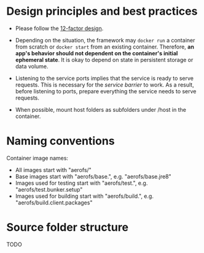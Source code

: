 # Design principles and best practices

- Please follow the [12-factor design](http://12factor.net).

- Depending on the situation, the framework may `docker run` a container from 
scratch or `docker start` from an existing container. Therefore, **an app's 
behavior should not dependent on the container's initial ephemeral state**. It 
is okay to depend on state in persistent storage or data volume.

- Listening to the service ports implies that the service is ready to serve 
requests. This is necessary for the *service barrier* to work. As a result, 
before listening to ports, prepare everything the service needs to serve 
requests.

- When possible, mount host folders as subfolders under /host in the container.

# Naming conventions

Container image names:

- All images start with "aerofs/"
- Base images start with "aerofs/base.", e.g. "aerofs/base.jre8"
- Images used for testing start with "aerofs/test.", e.g. "aerofs/test.bunker.setup"
- Images used for building start with "aerofs/build.", e.g. "aerofs/build.client.packages"

# Source folder structure

TODO
